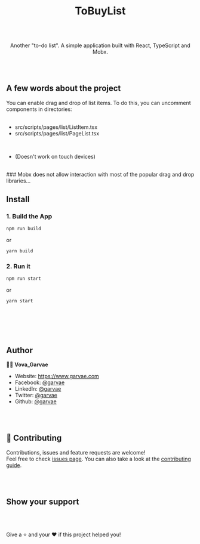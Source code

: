 <p align="center"><h1 align="center">ToBuyList</h1></p>

<br/>
<br/>

<p align="center" style="text-align: center">
  Another "to-do list". A simple application built with React, TypeScript and Mobx.
</p>


<br/>
<br/>


## A few words about the project

You can enable drag and drop of list items. To do this, you can uncomment components in directories: <br/>
<br/>
- src/scripts/pages/list/ListItem.tsx
- src/scripts/pages/list/PageList.tsx
<br/>

* (Doesn't work on touch devices)
<br/>
### Mobx does not allow interaction with most of the popular drag and drop libraries...

<br/>

## Install

### 1. Build the App

```sh
npm run build
```
or

```sh
yarn build
```

### 2. Run it

```sh
npm run start
```
or

```sh
yarn start
```

<br/>
<br/>  


<br/>
<br/>  

## Author

🙋‍♂️ **Vova_Garvae**

- Website: <https://www.garvae.com>
- Facebook: [@garvae](https://www.facebook.com/garvae)
- LinkedIn: [@garvae](https://linkedin.com/in/garvae)
- Twitter: [@garvae](https://twitter.com/garvae)
- Github: [@garvae](https://github.com/garvae)

<br/>
<br/>  

## 🤝 Contributing

Contributions, issues and feature requests are welcome!<br />Feel free to check [issues page](https://www.github.com/garvae/chameltone/issues). You can also take a look at the [contributing guide](https://wwwhub.com/garvae/chameltone/raw/master/CONTRIBUTING.md).

<br/>
<br/>  

## Show your support
<br/>
<br/>

Give a  ⭐ and your ❤️ if this project helped you!

